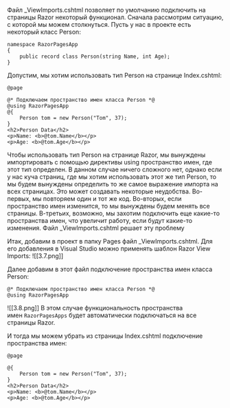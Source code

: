 
Файл _ViewImports.cshtml позволяет по умолчанию подключить на страницы Razor некоторый функционал. Сначала рассмотрим ситуацию, с которой мы можем столкнуться. Пусть у нас в проекте есть некоторый класс Person:

```
namespace RazorPagesApp
{
    public record class Person(string Name, int Age);
}
```

Допустим, мы хотим использовать тип Person на странице Index.cshtml:

```
@page
 
@* Подключаем пространство имен класса Person *@
@using RazorPagesApp
@{
    Person tom = new Person("Tom", 37);
}
<h2>Person Data</h2>
<p>Name: <b>@tom.Name</b></p>
<p>Age: <b>@tom.Age</b></p>
```

Чтобы использовать тип Person на странице Razor, мы вынуждены импортировать с помощью директивы using пространство имен, где этот тип определен. В данном случае ничего сложного нет, однако если у нас куча страниц, где мы хотим использовать этот же тип Person, то мы будем вынуждены определить то же самое выражение импорта на всех страницах. Это может создавать некоторые неудобства. Во-первых, мы повторяем один и тот же код. Во-вторых, если пространство имен изменится, то мы вынуждены будем менять все страницы. В-третьих, возможно, мы захотим подключить еще какие-то пространства имен, что увеличит работу, если будут какие-то изменения. Файл _ViewImports.cshtml решает эту проблему

Итак, добавим в проект в папку Pages файл _ViewImports.cshtml. Для его добавления в Visual Studio можно применять шаблон Razor View Imports:
![[3.7.png]]


Далее добавим в этот файл подключение пространства имен класса Person:

```
@* Подключаем пространство имен класса Person *@
@using RazorPagesApp
```

![[3.8.png]]
В этом случае функциональность пространства имен `RazorPagesApps` будет автоматически подключаться на все страницы Razor.

И тогда мы можем убрать из страницы Index.cshtml подключение пространства имен:

```
@page 
 
@{
    Person tom = new Person("Tom", 37);
}
<h2>Person Data</h2>
<p>Name: <b>@tom.Name</b></p>
<p>Age: <b>@tom.Age</b></p>
```
